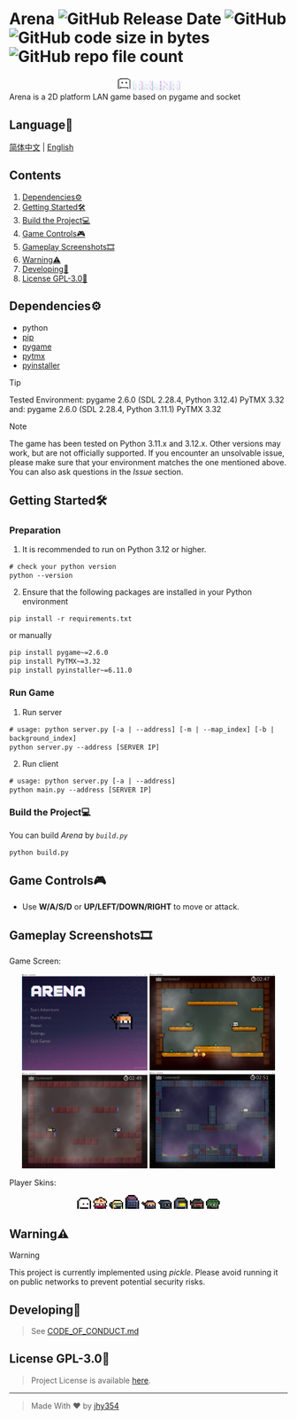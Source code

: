 # Arena ![GitHub Release Date](https://img.shields.io/github/release-date/jhy354/arena) ![GitHub](https://img.shields.io/github/license/jhy354/arena) ![GitHub code size in bytes](https://img.shields.io/github/languages/code-size/jhy354/arena) ![GitHub repo file count](https://img.shields.io/github/directory-file-count/jhy354/arena)
<div align="center">
	<img src=https://raw.githubusercontent.com/jhy354/READMEIMAGE/master/Arena/logo.png width=5% />
	<img src=https://raw.githubusercontent.com/jhy354/READMEIMAGE/master/Arena/game_title.png width=17% />
</div>
Arena is a 2D platform LAN game based on pygame and socket

## Language💭
[简体中文](README.zh_cn.md) | [English](README.md)

## Contents
1. [Dependencies⚙️](#dependencies)
2. [Getting Started🛠️](#getting-started)
3. [Build the Project💻](#build-the-project)
4. [Game Controls🎮](#game-controls)
5. [Gameplay Screenshots🎞️](#gameplay-screenshots)
6. [Warning⚠️](#warning)
7. [Developing🧩](#developing)
8. [License GPL-3.0📄](#license-gpl-30)

## Dependencies⚙️
- python
- [pip](https://github.com/pypa/pip)
- [pygame](https://github.com/pygame/pygame)
- [pytmx](https://github.com/bitcraft/pytmx)
- [pyinstaller](https://github.com/pyinstaller/pyinstaller)
> [!TIP]
> Tested Environment: 
>     pygame 2.6.0 (SDL 2.28.4, Python 3.12.4)
>     PyTMX 3.32
> and:
>     pygame 2.6.0 (SDL 2.28.4, Python 3.11.1)
>     PyTMX 3.32

> [!NOTE]
> The game has been tested on Python 3.11.x and 3.12.x. Other versions may work, but are not officially supported.
> If you encounter an unsolvable issue, please make sure that your environment matches the one mentioned above.  
> You can also ask questions in the *Issue* section.

## Getting Started🛠️

### Preparation

1. It is recommended to run on Python 3.12 or higher.
```shell
# check your python version
python --version
```

2. Ensure that the following packages are installed in your Python environment
```shell
pip install -r requirements.txt
```
or manually
```shell
pip install pygame~=2.6.0
pip install PyTMX~=3.32
pip install pyinstaller~=6.11.0 
```

### Run Game

1. Run server
```shell
# usage: python server.py [-a | --address] [-m | --map_index] [-b | background_index]
python server.py --address [SERVER IP]
```

2. Run client
```shell
# usage: python server.py [-a | --address]
python main.py --address [SERVER IP]
```

### Build the Project💻

You can build *Arena* by *`build.py`*
```shell
python build.py
```

## Game Controls🎮
- Use **W/A/S/D** or **UP/LEFT/DOWN/RIGHT** to move or attack.

## Gameplay Screenshots🎞️
Game Screen:
<div align="center">
<img src=https://raw.githubusercontent.com/jhy354/READMEIMAGE/master/Arena/start_menu.png width=45% />
<img src=https://raw.githubusercontent.com/jhy354/READMEIMAGE/master/Arena/du_dust.png width=45% />
<img src=https://raw.githubusercontent.com/jhy354/READMEIMAGE/master/Arena/du_nefort.png width=45% />
<img src=https://raw.githubusercontent.com/jhy354/READMEIMAGE/master/Arena/du_arena.png width=45% />
</div>

Player Skins:
<div align="center">
<img src=https://raw.githubusercontent.com/jhy354/READMEIMAGE/master/Arena/Player/0.png width=5% />
<img src=https://raw.githubusercontent.com/jhy354/READMEIMAGE/master/Arena/Player/crown.png width=5% />
<img src=https://raw.githubusercontent.com/jhy354/READMEIMAGE/master/Arena/Player/hazmat.png width=5% />
<img src=https://raw.githubusercontent.com/jhy354/READMEIMAGE/master/Arena/Player/knight.png width=5% />
<img src=https://raw.githubusercontent.com/jhy354/READMEIMAGE/master/Arena/Player/ninja.png width=5% />
<img src=https://raw.githubusercontent.com/jhy354/READMEIMAGE/master/Arena/Player/reaper.png width=5% />
<img src=https://raw.githubusercontent.com/jhy354/READMEIMAGE/master/Arena/Player/robe.png width=5% />
<img src=https://raw.githubusercontent.com/jhy354/READMEIMAGE/master/Arena/Player/rogue.png width=5% />
<img src=https://raw.githubusercontent.com/jhy354/READMEIMAGE/master/Arena/Player/soldier.png width=5% />
</div>

## Warning⚠️
> [!WARNING]
> This project is currently implemented using *pickle*. Please avoid running it on public networks to prevent potential security risks.

## Developing🧩
> See [CODE_OF_CONDUCT.md](CODE_OF_CONDUCT.md)

## License GPL-3.0📄
> Project License is available [here](LICENSE.md).

---

> Made With ❤️ by [jhy354](https://github.com/jhy354/)

